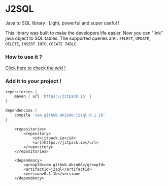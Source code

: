 # J2SQL

Java to SQL library : Light, powerful and super useful !

This library was built to make the developers life easier. Now you can "link" java object to SQL tables.
The supported queries are : `SELECT`, `UPDATE`, `DELETE`, `INSERT INTO`, `CREATE TABLE`.

### How to use it ?

[Click here to check the wiki !](https://github.com/Akio08/j2sql/wiki)

### Add it to your project !

```gradle
repositories {
    maven { url 'https://jitpack.io' }
}

dependencies {
    compile 'com.github.Akio08:j2sql:0.1.1b'
}
```

```maven
	<repositories>
		<repository>
		    <id>jitpack.io</id>
		    <url>https://jitpack.io</url>
		</repository>
	</repositories>
  
  	<dependency>
	    <groupId>com.github.Akio08</groupId>
	    <artifactId>j2sql</artifactId>
	    <version>0.1.1b</version>
	</dependency>
```
